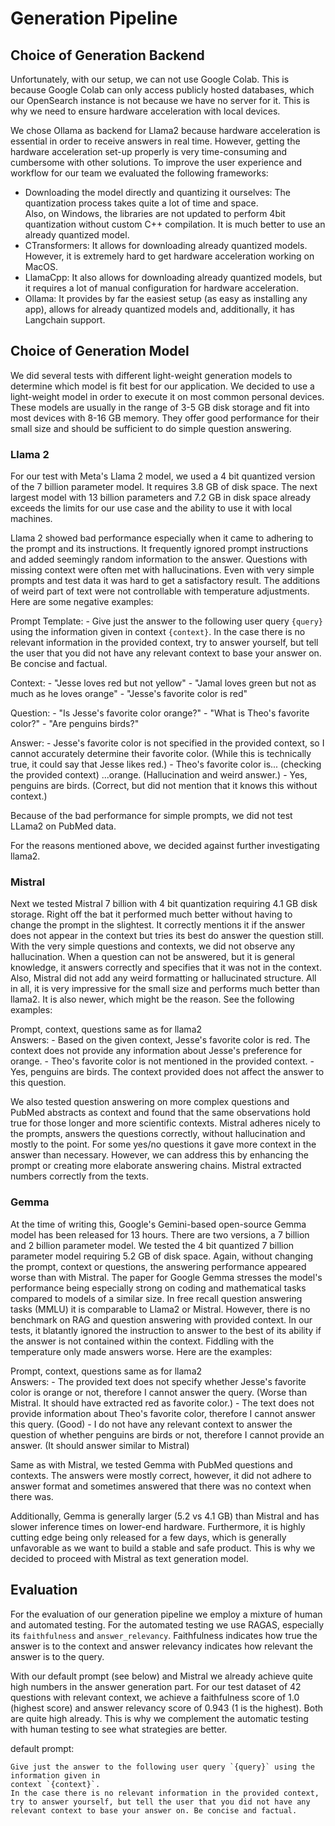# Generation Pipeline

## Choice of Generation Backend

Unfortunately, with our setup, we can not use Google Colab. This is because Google Colab can only access publicly hosted databases, which our OpenSearch instance is not because we have no server for it. This is why we need to ensure hardware acceleration with local devices.

We chose Ollama as backend for Llama2 because hardware acceleration is essential in order to receive answers in real time. 
However, getting the hardware acceleration set-up properly is very time-consuming and cumbersome with other solutions. 
To improve the user experience and workflow for our team we evaluated the following frameworks:
- Downloading the model directly and quantizing it ourselves: The quantization process takes quite a lot of time and space.   
Also, on Windows, the libraries are not updated to perform 4bit quantization without custom C++ compilation. It is much better to use an already quantized model.
- CTransformers: It allows for downloading already quantized models. However, it is extremely hard to get hardware acceleration working on MacOS.
- LlamaCpp: It also allows for downloading already quantized models, but it requires a lot of manual configuration for hardware acceleration.
- Ollama: It provides by far the easiest setup (as easy as installing any app), allows for already quantized models and, additionally, it has Langchain support.


## Choice of Generation Model 

We did several tests with different light-weight generation models to determine which model is fit best for our application. We decided to use a light-weight model in order to execute it on most common personal devices. These models are usually in the range of 3-5 GB disk storage and fit into most devices with 8-16 GB memory. They offer good performance for their small size and should be sufficient to do simple question answering.

### Llama 2

For our test with Meta's Llama 2 model, we used a 4 bit quantized version of the 7 billion parameter model. It requires 3.8 GB of disk space. The next largest model with 13 billion parameters and 7.2 GB in disk space already exceeds the limits for our use case and the ability to use it with local machines. 

Llama 2 showed bad performance especially when it came to adhering to the prompt and its instructions. It frequently ignored prompt instructions and added seemingly random information to the answer. Questions with missing context were often met with hallucinations. Even with very simple prompts and test data it was hard to get a satisfactory result. The additions of weird part of text were not controllable with temperature adjustments. Here are some negative examples: 

Prompt Template:
    - Give just the answer to the following user query ```{query}``` using the information given in
context ```{context}```.
In the case there is no relevant information in the provided context,
try to answer yourself, but tell the user that you did not have any
relevant context to base your answer on. Be concise and factual. 

Context: 
    - "Jesse loves red but not yellow"
    - "Jamal loves green but not as much as he loves orange"
    - "Jesse's favorite color is red"

Question:
    - "Is Jesse's favorite color orange?"
    - "What is Theo's favorite color?"
    - "Are penguins birds?"

Answer:
    - Jesse's favorite color is not specified in the provided context, so I cannot accurately determine their favorite color. (While this is technically true, it could say that Jesse likes red.)
    - Theo's favorite color is... (checking the provided context) ...orange. (Hallucination and weird answer.)
    - Yes, penguins are birds. (Correct, but did not mention that it knows this without context.)

Because of the bad performance for simple prompts, we did not test LLama2 on PubMed data.

For the reasons mentioned above, we decided against further investigating llama2.

### Mistral

Next we tested Mistral 7 billion with 4 bit quantization requiring 4.1 GB disk storage. 
Right off the bat it performed much better without having to change the prompt in the slightest.
It correctly mentions it if the answer does not appear in the context but tries its best do answer the question still. With the very simple questions and contexts, we did not observe any hallucination. When a question can not be answered, but it is general knowledge, it answers correctly and specifies that it was not in the context. Also, Mistral did not add any weird formatting or hallucinated structure. All in all, it is very impressive for the small size and performs much better than llama2. It is also newer, which might be the reason. See the following examples:

Prompt, context, questions same as for llama2  
Answers: 
    - Based on the given context, Jesse's favorite color is red. The context does not provide any information about Jesse's preference for orange.
    - Theo's favorite color is not mentioned in the provided context.
    - Yes, penguins are birds. The context provided does not affect the answer to this question.

We also tested question answering on more complex questions and PubMed abstracts as context and found that the same observations hold true for those longer and more scientific contexts. Mistral adheres nicely to the prompts, answers the questions correctly, without hallucination and mostly to the point. For some yes/no questions it gave more context in the answer than necessary. However, we can address this by enhancing the prompt or creating more elaborate answering chains. Mistral extracted numbers correctly from the texts.

### Gemma

At the time of writing this, Google's Gemini-based open-source Gemma model has been released for 13 hours. There are two versions, a 7 billion and 2 billion parameter model. We tested the 4 bit quantized 7 billion parameter model requiring 5.2 GB of disk space. Again, without changing the prompt, context or questions, the answering performance appeared worse than with Mistral. The paper for Google Gemma stresses the model's performance being especially strong on coding and mathematical tasks compared to models of a similar size. In free recall question answering tasks (MMLU) it is comparable to Llama2 or Mistral. However, there is no benchmark on RAG and question answering with provided context. In our tests, it blatantly ignored the instruction to answer to the best of its ability if the answer is not contained within the context. Fiddling with the temperature only made answers worse. Here are the examples:

Prompt, context, questions same as for llama2  
Answers: 
    - The provided text does not specify whether Jesse's favorite color is orange or not, therefore I cannot answer the query. (Worse than Mistral. It should have extracted red as favorite color.)
    - The text does not provide information about Theo's favorite color, therefore I cannot answer this query. (Good)
    - I do not have any relevant context to answer the question of whether penguins are birds or not, therefore I cannot provide an answer. (It should answer similar to Mistral)

Same as with Mistral, we tested Gemma with PubMed questions and contexts. 
The answers were mostly correct, however, it did not adhere to answer format and sometimes answered that there was no context when there was. 

Additionally, Gemma is generally larger (5.2 vs 4.1 GB) than Mistral and has slower inference times on lower-end hardware. Furthermore, it is highly cutting edge being only released for a few days, which is generally unfavorable as we want to build a stable and safe product. This is why we decided to proceed with Mistral as text generation model. 

## Evaluation

For the evaluation of our generation pipeline we employ a mixture of human and automated testing. For the automated testing we use RAGAS, 
especially its `faithfulness` and `answer_relevancy`. Faithfulness indicates how true the answer is to the context and answer relevancy indicates 
how relevant the answer is to the query. 

With our default prompt (see below) and Mistral we already achieve quite high numbers in the answer generation part. For our test dataset of 42 questions with relevant context, 
we achieve a faithfulness score of 1.0 (highest score) and answer relevancy score of 0.943 (1 is the highest). Both are quite high already. This is why we complement 
the automatic testing with human testing to see what strategies are better. 

default prompt:
```
Give just the answer to the following user query `{query}` using the information given in
context `{context}`.
In the case there is no relevant information in the provided context,
try to answer yourself, but tell the user that you did not have any
relevant context to base your answer on. Be concise and factual.
```